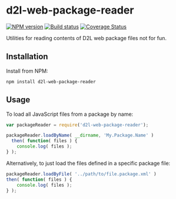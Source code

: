 # d2l-web-package-reader
[![NPM version][npm-image]][npm-url]
[![Build status][ci-image]][ci-url]
[![Coverage Status][coverage-image]][coverage-url]

Utilities for reading contents of D2L web package files not for fun.

## Installation

Install from NPM:
```shell
npm install d2l-web-package-reader
```

## Usage

To load all JavaScript files from a package by name:

```javascript
var packageReader = require('d2l-web-package-reader');

packageReader.loadByName( __dirname, 'My.Package.Name' )
  then( function( files ) {
	console.log( files );
} );
```

Alternatively, to just load the files defined in a specific package file:

```javascript
packageReader.loadByFile( '../path/to/file.package.xml' )
then( function( files ) {
	console.log( files );
} );
```

[npm-url]: https://npmjs.org/package/d2l-web-package-reader
[npm-image]: https://badge.fury.io/js/d2l-web-package-reader.png
[ci-image]: https://travis-ci.org/Brightspace/web-package-reader.svg?branch=master
[ci-url]: https://travis-ci.org/Brightspace/web-package-reader
[coverage-image]: https://coveralls.io/repos/Brightspace/web-package-reader/badge.png?branch=master
[coverage-url]: https://coveralls.io/r/Brightspace/web-package-reader?branch=master
